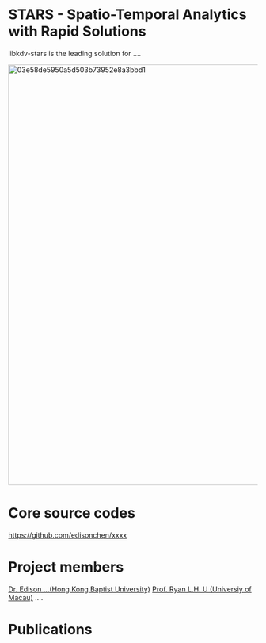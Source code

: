 # STARS - Spatio-Temporal Analytics with Rapid Solutions

libkdv-stars is the leading solution for ....

<img width="849" alt="03e58de5950a5d503b73952e8a3bbd1" src="https://user-images.githubusercontent.com/96175669/146165826-eef5f116-3e37-4bec-91dc-899af61fed18.png">

# Core source codes
https://github.com/edisonchen/xxxx

# Project members
[Dr. Edison ...(Hong Kong Baptist University)](https:///xxxx)
[Prof. Ryan L.H. U (Universiy of Macau)](https://www.fst.um.edu.mo/personal/ryanlhu/)
.... 

# Publications
